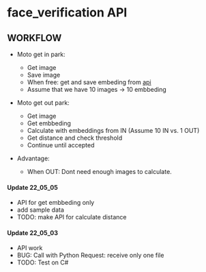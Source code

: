 # face_verification API

## WORKFLOW
- Moto get in park:
    - Get image
    - Save image
    - When free: get and save embeding from [api](https://github.com/LeNguyenGiaBao/face_verification/blob/master/api/app_get_emb.py)
    - Assume that we have 10 images -> 10 embbeding 

- Moto get out park:
    - Get image
    - Get embbeding
    - Calculate with embeddings from IN (Assume 10 IN vs. 1 OUT)
    - Get distance and check threshold
    - Continue until accepted

- Advantage:
    - When OUT: Dont need enough images to calculate.


#### Update 22_05_05
- API for get embbeding only
- add sample data
- TODO: make API for calculate distance


#### Update 22_05_03
- API work
- BUG: Call with Python Request: receive only one file
- TODO: Test on C#
